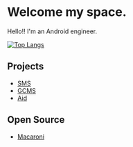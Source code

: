 # Welcome my space. 
Hello!! I'm an Android engineer. 

﻿[![Top Langs](https://github-readme-stats.vercel.app/api/top-langs/?username=leehyeonbin&langs_count=10&layout=compact&theme=dark)](https://github.com/leehyeonbin/leehyeonbin)﻿

## Projects
* [SMS](https://github.com/GSM-MSG/SMS-Android)
* [GCMS](https://github.com/GSM-MSG/GCMS-Android)
* [Aid](https://github.com/G3C1/Oasis-Android)

## Open Source
* [Macaroni](https://github.com/GSM-MSG/Macaroni)
